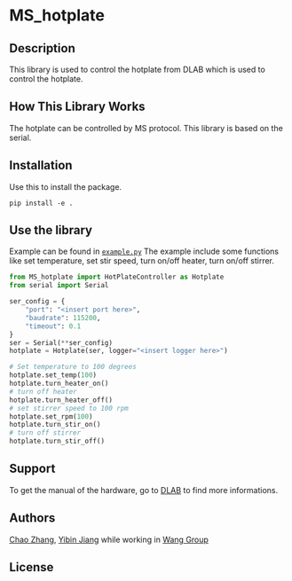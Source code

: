 # MS_hotplate

## Description

This library is used to control the hotplate from DLAB which is used to control the hotplate.
## How This Library Works
The hotplate can be controlled by MS protocol. This library is based on the serial.

## Installation

Use this to install the package.

```
pip install -e .
```
## Use the library
Example can be found in [`example.py`](./example.py)
The example include some functions like set temperature, set stir speed, turn on/off heater, turn on/off stirrer.

```python
from MS_hotplate import HotPlateController as Hotplate
from serial import Serial

ser_config = {
    "port": "<insert port here>",
    "baudrate": 115200,
    "timeout": 0.1
}
ser = Serial(**ser_config)
hotplate = Hotplate(ser, logger="<insert logger here>")

# Set temperature to 100 degrees
hotplate.set_temp(100)
hotplate.turn_heater_on()
# turn off heater
hotplate.turn_heater_off()
# set stirrer speed to 100 rpm
hotplate.set_rpm(100)
hotplate.turn_stir_on()
# turn off stirrer
hotplate.turn_stir_off()
```

## Support
To get the manual of the hardware, go to [DLAB](https://www.dlabsci.com/) to find more informations.
## Authors

[Chao Zhang](Zhangchao@henu.edu.cn), [Yibin Jiang](yibin_jiang@outlook.com) while working in [Wang Group](https://cwang.xmu.edu.cn/)

## License